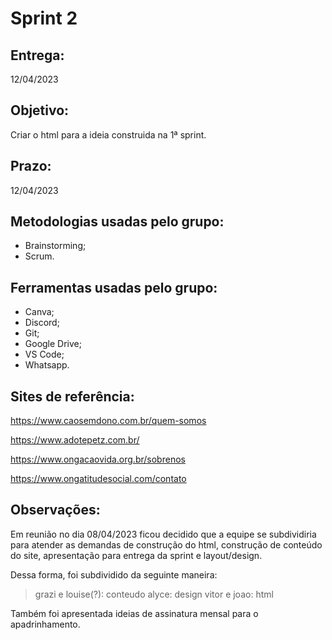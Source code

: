 # Sprint 2

## Entrega: 
12/04/2023


## Objetivo:
Criar o html para a ideia construida na 1ª sprint.

## Prazo:
12/04/2023

## Metodologias usadas pelo grupo:
* Brainstorming;
* Scrum.

## Ferramentas usadas pelo grupo:
* Canva;
* Discord;
* Git;
* Google Drive;
* VS Code;
* Whatsapp.

## Sites de referência:
https://www.caosemdono.com.br/quem-somos

https://www.adotepetz.com.br/

https://www.ongacaovida.org.br/sobrenos

https://www.ongatitudesocial.com/contato

## Observações:
Em reunião no dia 08/04/2023 ficou decidido que a equipe se subdividiria para atender as demandas de construção do html, construção de conteúdo do site, apresentação para entrega da sprint e layout/design.

Dessa forma, foi subdividido da seguinte maneira:
> grazi e louise(?): conteudo
> alyce: design
> vitor e joao: html

Também foi apresentada ideias de assinatura mensal para o apadrinhamento.
